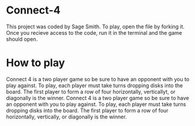 # Connect-4
 This project was coded by Sage Smith. To play, open the file by forking it. Once you recieve access to the code, run it in the terminal and the game should open.
 
 # How to play
 Connect 4 is a two player game so be sure to have an opponent with you to play against. To play, each player must take turns dropping disks into the board. The first player to form a row of four horizontally, verticallyt, or diagonally is the winner.
 Connect 4 is a two player game so be sure to have an opponent with you to play against. To play, each player must take turns dropping disks into the board. The first player to form a row of four horizontally, vertically, or diagonally is the winner.
